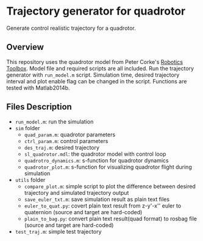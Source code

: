# Trajectory generator for quadrotor
Generate control realistic trajectory for a quadrotor.

## Overview
This repository uses the quadrotor model from Peter Corke's [Robotics Toolbox](http://www.petercorke.com/Robotics_Toolbox.html). Model file and required scripts are all included. Run the trajectory generator with `run_model.m` script. Simulation time, desired trajectory interval and plot enable flag can be changed in the script.
Functions are tested with Matlab2014b.

## Files Description
* `run_model.m`: run the simulation
* `sim` folder
  - `quad_param.m`: quadrotor parameters
  - `ctrl_param.m`: control parameters
  - `des_traj.m`: desired trajectory
  - `sl_quadrotor.mdl`: the quadrotor model with control loop
  - `quadrotro_dynamics.m`: s-function for quadrotor dynamics
  - `quadrotor_plot.m`: s-function for visualizing quadrotor flight during simulation
* `utils` folder
  - `compare_plot.m`: simple script to plot the difference between desired trajectory and simulated trajectory output
  - `save_euler_txt.m`: save simulation result as plain text files
  - `euler_to_quat.py`: covert plain text result from z-y'-x'' euler to quaternion (source and target are hard-coded)
  - `plain_to_bag.py`: convert plain text result(quad format) to rosbag file (source and target are hard-coded)
* `test_traj.m`: simple test trajectory
